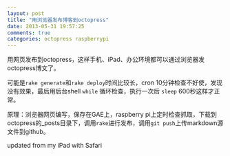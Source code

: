 ```yaml
---
layout: post
title: "用浏览器发布博客到octopress"
date: 2013-05-31 19:57:25
comments: true
categories: octopress raspberrypi
---
```

用网页发布到octopress，这样手机、iPad、办公环境都可以通过浏览器发octopress博文了。

可能是`rake generate`和`rake deploy`时间比较长，cron 10分钟检查不好使，发现没有效果，最后用后台shell `while` 循环检查，执行一次后 `sleep` 600秒这样才正常。

原理：浏览器网页编写，保存在GAE上，raspberry pi上定时检查抓取，下载到octopress的_posts目录下，调用`rake`进行发布，调用`git push`上传markdown源文件到github。

updated from my iPad with Safari

